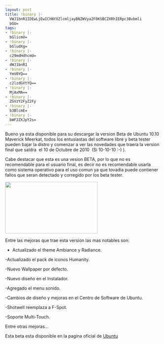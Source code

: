 ```yaml
---
layout: post
title: !binary |-
  VWJ1bnR1IDEwLjEwIChNYXZlcmljayBNZWVya2F0KSBCZXRhIERpc3Bvbmli
  bGU=
tags:
- !binary |-
  bGlicmU=
- !binary |-
  bGludXg=
- !binary |-
  c29mdHdhcmU=
- !binary |-
  dWJ1bnR1
- !binary |-
  YmV0YQ==
- !binary |-
  c2lzdGVtYQ==
- !binary |-
  MjAxMA==
- !binary |-
  ZGVzY2FyZ2Fy
- !binary |-
  b3BlcmE=
- !binary |-
  bWF2ZXJpY2s=
---
```

Bueno ya esta disponible para su descargar la version Beta de Ubuntu 10.10 Maverick Meerkat, todos los entusiastas del software libre y beta  tester pueden bajar la distro y comenzar a ver las novedades que traera  la version final que saldra  el 10 de Octubre de 2010  (Si 10-10-10 :-) ).

Cabe destacar que esta es una vesion BETA, por lo que no es  recomendable para el usuario final, es decir no es recomendable usarla  como sistema operativo para el uso comun ya que tovadia puede contiener  fallos que seran detectado y corregido por los beta tester.

<a href="http://blog.jam.net.ve/imagenes/uploads/2010/09/light-themes-ambiance.png"><img class="aligncenter size-medium wp-image-390" title="light-themes-ambiance" src="http://blog.jam.net.ve/imagenes/uploads/2010/09/light-themes-ambiance-300x167.png" alt="" width="300" height="167" /></a>

Entre las mejoras que trae esta version las mas notables son:

- Actualizado el theme Ambiance y Radiance.

-Actualizado el pack de iconos Humanity.

-Nuevo Wallpaper por defecto.

-Nuevo diseño en el Instalador.

-Agregado el menu sonido.

-Cambios de diseño y mejoras en el Centro de Software de Ubuntu.

-Shotwell reemplaza a F-Spot.

-Soporte Multi-Touch.

Entre otras mejoras...

Esta beta esta disponible en la pagina oficial de <a href="http://cdimage.ubuntu.com/releases/10.10/beta/">Ubuntu</a>
